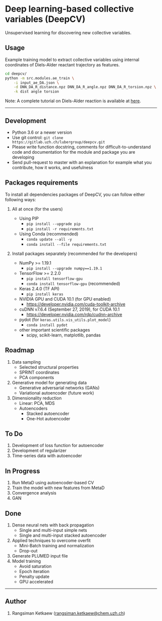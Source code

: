 # Deep learning-based collective variables (DeepCV)

Unsupervised learning for discovering new collective variables.

## Usage
Example training model to extract collective variables using internal coordinates of Diels-Alder reactant trajectory as features.
```sh
cd deepcv/
python -m src.modules.ae_train \
    -i input_ae_DA.json \
    -d DNN_DA_R_distance.npz DNN_DA_R_angle.npz DNN_DA_R_torsion.npz \
    -k dist angle torsion
```

Note: A complete tutorial on Diels-Alder reaction is available at [here](tutorials/autoencoder.md).

---

## Development
- Python 3.6 or a newer version
- Use git control: `git clone https://gitlab.uzh.ch/lubergroup/deepcv.git`
- Please write function docstring, comments for difficult-to-understand code and documentation for the module and package you are developing
- Send pull-request to master with an explanation for example what you contribute, how it works, and usefulness

## Packages requirements
To install all dependencies packages of DeepCV, you can follow either following ways:

1. All at once (for the users)
    - Using PIP
      - `pip install --upgrade pip`
      - `pip install -r requirements.txt`
    - Using Conda (recommended)
      - `conda update --all -y`
      - `conda install --file requirements.txt`

2. Install packages separately (recommended for the developers)
    - NumPy >= 1.19.1
      - `pip install --upgrade numpy==1.19.1`
    - TensorFlow >= 2.2.0
      - `pip install tensorflow-gpu`
      - `conda install tensorflow-gpu`  (recommended)
    - Keras 2.4.0 (TF API)
      - `pip install keras`
    - NVIDIA GPU and CUDA 10.1 (for GPU enabled)
      - https://developer.nvidia.com/cuda-toolkit-archive
    - cuDNN v7.6.4 (September 27, 2019), for CUDA 10.1
      - https://developer.nvidia.com/rdp/cudnn-archive
    - pydot (for `keras.utils.vis_utils.plot_model`)
      - `conda install pydot`
    - other important scientific packages
      - scipy, scikit-learn, matplotlib, pandas

## Roadmap
1. Data sampling
    - Selected structural properties
    - SPRINT coordinates
    - PCA components
2. Generative model for generating data
    - Generative adversarial networks (GANs)
    - Variational autoencoder (future work)
3. Dimensionality reduction
    - Linear: PCA, MDS
    - Autoencoders
      - Stacked autoencoder
      - One-Hot autoencoder

## To Do
1. Development of loss function for autoencoder
2. Development of regularizer
3. Time-series data with autoencoder

## In Progress
1. Run MetaD using autoencoder-based CV
2. Train the model with new features from MetaD
3. Convergence analysis
4. GAN 

## Done
1. Dense neural nets with back propagation
    - Single and multi-input simple nets
    - Single and multi-input stacked autoencoder
2. Applied techniques to overcome overfit
    - Mini-Batch training and normalization
    - Drop-out
3. Generate PLUMED input file
4. Model training
    - Avoid saturation
    - Epoch iteration
    - Penalty update
    - GPU accelerated

---

## Author
1. Rangsiman Ketkaew (rangsiman.ketkaew@chem.uzh.ch)
